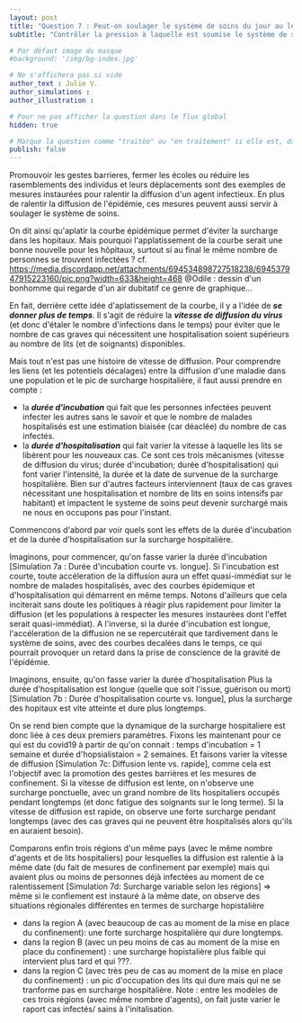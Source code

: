 ```yaml
---
layout: post
title: "Question 7 : Peut-on soulager le système de soins du jour au lendemain ? "
subtitle: "Contrôler la pression à laquelle est soumise le système de soins en cas d'épidémie est une entreprise qui nécessite de se projeter dans le temps."

# Par défaut image du masque 
#background: '/img/bg-index.jpg'

# Ne s'affichera pas si vide
author_text : Julie V.
author_simulations : 
author_illustration : 

# Pour ne pas afficher la question dans le flux global
hidden: true

# Marque la question comme "traitée" ou "en traitement" si elle est, dans cette ordre, publiée ou non
publish: false
---
```


Promouvoir les gestes barrieres, fermer les écoles ou réduire les rasemblements des individus et leurs déplacements sont des exemples de mesures instaurées pour ralentir la diffusion d'un agent infectieux. En plus de ralentir la diffusion de l'épidémie, ces mesures peuvent aussi servir à soulager le système de soins. 

On dit ainsi qu'aplatir la courbe épidémique permet d'éviter la surcharge dans les hopitaux. Mais pourquoi l'applatissement de la courbe serait une bonne nouvelle pour les hôpitaux, surtout si au final le même nombre de personnes se trouvent infectées ?
cf. https://media.discordapp.net/attachments/694534898727518238/694537947915223160/pic.png?width=633&height=468
@Odile : dessin d'un bonhomme qui regarde d'un air dubitatif ce genre de graphique...

En fait, derrière cette idée d'aplatissement de la courbe, il y a l'idée de ***se donner plus de temps***. Il s'agit de réduire la ***vitesse de diffusion du virus*** (et donc d'étaler le nombre d'infections dans le temps) pour éviter que le nombre de cas graves qui nécessitent une hospitalisation soient supérieurs au nombre de lits (et de soignants) disponibles. 

Mais tout n'est pas une histoire de vitesse de diffusion. Pour comprendre les liens (et les potentiels décalages) entre la diffusion d'une maladie dans une population et le pic de surcharge hospitalière, il faut aussi prendre en compte :
- la ***durée d'incubation*** qui fait que les personnes infectées peuvent infecter les autres sans le savoir et que le nombre de malades hospitalisés est une estimation biaisée (car déaclée) du nombre de cas infectés.
- la ***durée d'hospitalisation*** qui fait varier la vitesse à laquelle les lits se libèrent pour les nouveaux cas. 
Ce sont ces trois mécanismes (vitesse de diffusion du virus; durée d'incubation; durée d'hospitalisation) qui font varier l'intensité, la durée et la date de survenue de la surcharge hospitalière. Bien sur d'autres facteurs interviennent (taux de cas graves nécessitant une hospitalisation et nombre de lits en soins intensifs par habitant) et impactent le systeme de soins peut devenir surchargé mais ne nous en occupons pas pour l'instant. 

Commencons d'abord par voir quels sont les effets de la durée d'incubation et de la durée d'hospitalisation sur la surcharge hospitalière. 
 
Imaginons, pour commencer, qu'on fasse varier la durée d'incubation [Simulation 7a : Durée d'incubation courte vs. longue].
Si l'incubation est courte, toute accéleration de la diffusion aura un effet quasi-immédiat sur le nombre de malades hospitalisés, avec des courbes épidemique et d'hospitalisation qui démarrent en même temps. Notons d'ailleurs que cela inciterait sans doute les politiques à réagir plus rapidement pour limiter la diffusion (et les populations à respecter les mesures instaurèes dont l'effet serait  quasi-immédiat).
A l'inverse, si la durée d'incubation est longue, l'accéleration de la diffusion ne se repercutérait que tardivement dans le système de soins, avec des courbes decalées dans le temps, ce qui pourrait provoquer un retard dans la prise de conscience de la gravité de l'épidémie. 

Imaginons, ensuite, qu'on fasse varier la durée d'hospitalisation
Plus la durée d'hospitalisation est longue (quelle que soit l'issue, guérison ou mort) [Simulation 7b : Durée d'hospitalisation courte vs. longue], plus la surcharge des hopitaux est vite atteinte et dure plus longtemps.

On se rend bien compte que la dynamique de la surcharge hospitaliere est donc liée à ces deux premiers paramètres. Fixons les maintenant pour ce qui est du covid19 à partir de qu'on connait : temps d'incubation = 1 semaine et durée d'hopsialistaion = 2 semaines.
Et faisons varier la vitesse de diffusion [Simulation 7c: Diffusion lente vs. rapide], comme cela est l'objectif avec la promotion des gestes barrières et les mesures de confinement. 
Si la vitesse de diffusion est lente, on n'observe une surcharge ponctuelle, avec un grand nombre de lits hospitaliers occupés pendant longtemps (et donc fatigue des soignants sur le long terme). Si la vitesse de diffusion est rapide, on observe une forte surcharge pendant longtemps (avec des cas graves qui ne peuvent être hospitalisés alors qu'ils en auraient besoin).

Comparons enfin trois régions d'un même pays (avec le même nombre d'agents et de lits hospitaliers) pour lesquelles la diffusion est ralentie à la même date (du fait de mesures de confinement par exemple) mais qui avaient plus ou moins de personnes déjà infectées au moment de ce ralentissement
[Simulation 7d: Surcharge variable selon les régions] 
=> même si le confiement est instauré à la même date, on observe des situations régionales différentes en termes de surcharge hopistalière
- dans la region A (avec beaucoup de cas au moment de la mise en place du confinement): une forte surcharge hospitalière qui dure longtemps.
- dans la region B (avec un peu moins de cas au moment de la mise en place du confinement) : une surcharge hopistalière plus faible qui intervient plus tard et qui ???.
- dans la region C (avec très peu de cas au moment de la mise en place du confinement) : un pic d'occupation des lits qui dure mais qui ne se tranforme pas en surcharge hospitalière.
Note : entre les modèles de ces trois régions (avec même nombre d'agents), on fait juste varier le raport cas infectés/ sains à l'initalisation. 


